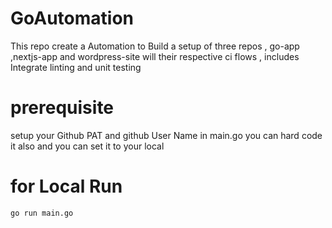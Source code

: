# GoAutomation
This repo create a Automation to Build a setup of three repos , go-app ,nextjs-app and wordpress-site will their respective ci flows  , includes Integrate linting and unit testing

# prerequisite 
setup your Github PAT and github User Name in main.go you can hard code it also and you can set it to your local  

# for Local Run 
```
go run main.go
```


